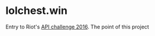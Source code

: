# lolchest.win
Entry to Riot's [API challenge 2016](http://na.leagueoflegends.com/en/news/community/contests/riot-games-api-challenge-2016).
The point of this project
